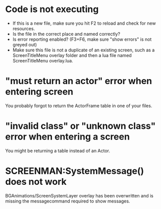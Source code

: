 # Code is not executing
- If this is a new file, make sure you hit F2 to reload and check for new resources.
- Is the file in the correct place and named correctly?
- Is error reporting enabled? (F3+F6, make sure "show errors" is not greyed out)
- Make sure this file is not a duplicate of an existing screen, such as a ScreenTitleMenu overlay folder and then a lua file named ScreenTitleMenu overlay.lua.

# "must return an actor" error when entering screen
You probably forgot to return the ActorFrame table in one of your files.

# "invalid class" or "unknown class" error when entering a screen
You might be returning a table instead of an Actor.

# SCREENMAN:SystemMessage() does not work
BGAnimations/ScreenSystemLayer overlay has been overwritten and is missing the messagecommand required to show messages.